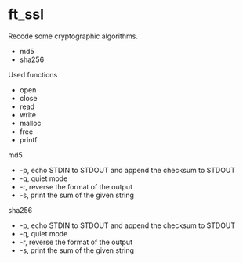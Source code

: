 # ft_ssl
Recode some cryptographic algorithms.
- md5
- sha256

Used functions
- open
- close
- read
- write
- malloc
- free
- printf

md5
- -p, echo STDIN to STDOUT and append the checksum to STDOUT
- -q, quiet mode
- -r, reverse the format of the output
- -s, print the sum of the given string

sha256
- -p, echo STDIN to STDOUT and append the checksum to STDOUT
- -q, quiet mode
- -r, reverse the format of the output
- -s, print the sum of the given string